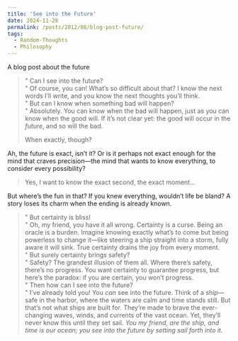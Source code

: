 ```yaml
---
title: 'See into the Future'
date: 2024-11-28
permalink: /posts/2012/08/blog-post-future/
tags:
  - Random-Thoughts
  - Philosophy
---
```

A blog post about the future

> "
> Can I see into the future?  
> "
Of course, you can! What’s so difficult about that? I know the next words I’ll write, and you know the next thoughts you’ll think.  
> "
> But can I know when something bad will happen?  
> "
Absolutely. You can know when the bad will happen, just as you can know when the good will. If it’s not clear yet: the good will occur in the *future*, and so will the bad.  
>
> When exactly, though?  
>
Ah, the future is exact, isn’t it? Or is it perhaps not exact enough for the mind that craves precision—the mind that wants to know everything, to consider every possibility?  
>
> Yes, I want to know the exact second, the exact moment...  
>
But where’s the fun in that? If you knew everything, wouldn’t life be bland? A story loses its charm when the ending is already known.  
> "
> But certainty is bliss!  
> "
Oh, my friend, you have it all wrong. Certainty is a curse. Being an oracle is a burden. Imagine knowing exactly what’s to come but being powerless to change it—like steering a ship straight into a storm, fully aware it will sink. True certainty drains the joy from every moment.  
> "
> But surely certainty brings safety?  
> "
Safety? The grandest illusion of them all. Where there’s safety, there’s no progress. You want certainty to guarantee progress, but here’s the paradox: if you are certain, you won’t progress.  
> "
> Then how can I see into the future?  
> "
I’ve already told you! You *can* see into the future. Think of a ship—safe in the harbor, where the waters are calm and time stands still. But that’s not what ships are built for. They’re made to brave the ever-changing waves, winds, and currents of the vast ocean. Yet, they’ll never know this until they set sail. *You my friend, are the ship, and time is our ocean; you see into the future by setting sail forth into it.*  
